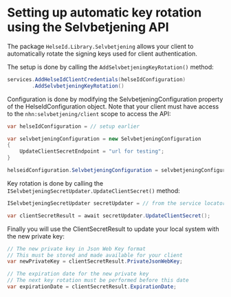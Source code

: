 # Setting up automatic key rotation using the Selvbetjening API

The package `HelseId.Library.Selvbetjening` allows your client to automatically rotate the signing keys used for client authentication.

The setup is done by calling the `AddSelvbetjeningKeyRotation()` method:

```csharp
services.AddHelseIdClientCredentials(helseIdConfiguration)
        .AddSelvbetjeningKeyRotation()
```

Configuration is done by modifying the SelvbetjeningConfiguration property of the HelseIdConfiguration object. Note that your client must have access to the `nhn:selvbetjening/client` scope to access the API:

```csharp
var helseIdConfiguration = // setup earlier

var selvbetjeningConfiguration = new SelvbetjeningConfiguration 
{
    UpdateClientSecretEndpoint = "url for testing";
}

helseidConfiguration.SelvbetjeningConfiguration = selvbetjeningConfiguration;
```


Key rotation is done by calling the `ISelvbetjeningSecretUpdater.UpdateClientSecret()` method:

```csharp
ISelvbetjeningSecretUpdater secretUpdater = // from the service locator

var clientSecretResult = await secretUpdater.UpdateClientSecret();
```

Finally you will use the ClientSecretResult to update your local system with the new private key:

```csharp
// The new private key in Json Web Key format
// This must be stored and made available for your client
var newPrivateKey = clientSecretResult.PrivateJsonWebKey;

// The expiration date for the new private key
// The next key rotation must be performed before this date 
var expirationDate = clientSecretResult.ExpirationDate;
```

